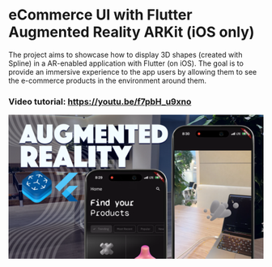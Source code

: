 # eCommerce UI with Flutter Augmented Reality ARKit (iOS only)
The project aims to showcase how to display 3D shapes (created with Spline) in a AR-enabled application with Flutter (on iOS). The goal is to provide an immersive experience to the app users by allowing them to see the e-commerce products in the environment around them. 

### Video tutorial: https://youtu.be/f7pbH_u9xno

![Hero](screenshots/ar-with-flutter.png)<br />
